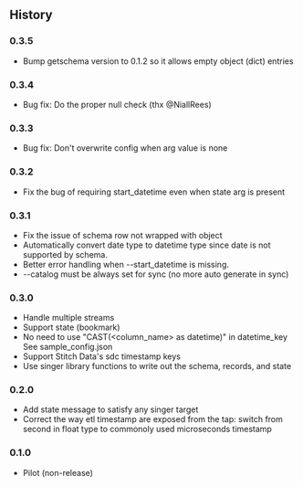 ## History

### 0.3.5

- Bump getschema version to 0.1.2 so it allows empty object (dict) entries

### 0.3.4

- Bug fix: Do the proper null check (thx @NiallRees)

### 0.3.3

- Bug fix: Don't overwrite config when arg value is none


### 0.3.2

- Fix the bug of requiring start_datetime even when state arg is present

### 0.3.1

- Fix the issue of schema row not wrapped with object
- Automatically convert date type to datetime type since date is not
  supported by schema.
- Better error handling when --start_datetime is missing.
- --catalog must be always set for sync (no more auto generate in sync)

### 0.3.0

- Handle multiple streams
- Support state (bookmark)
- No need to use "CAST(<column_name> as datetime)" in datetime_key
  See sample_config.json
- Support Stitch Data's sdc timestamp keys
- Use singer library functions to write out the schema, records, and state

### 0.2.0

- Add state message to satisfy any singer target
- Correct the way etl timestamp are exposed from the tap: switch from second in float type to commonoly used microseconds timestamp

### 0.1.0

- Pilot (non-release)
